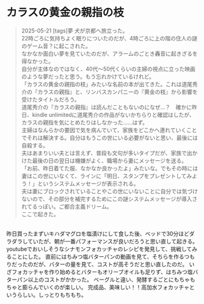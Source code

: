 # カラスの黄金の親指の枝
> 2025-05-21
> [tags]夢
犬が京都へ旅立った。  
22時ごろに気持ちよく眠りについたのだが、4時ごろに上の階の住人の謎のゲーム音？に起こされた。  
なかなか面白い夢を見ていたのだが、アラームのごとき轟音に起きざるを得なかった。  
自分が主体なのではなく、40代～50代くらいの主婦の視点に立った映画のような夢だったと思う。もう忘れかけているけれど。  
「カラスの黄金の親指の枝」みたいな名前の本が出てきた。これは道尾秀介の『カラスの親指』と、リンバスカンパニーの『黄金の枝』から影響を受けたタイトルだろう。  
道尾秀介の『カラスの親指』は読んだこともないのになぜ…？　確かに昨日、kindle unlimitedに道尾秀介の作品がないかちらりと確認はしたが、カラスの親指を気にとめたりはしなかった……はず。  
主婦はなんらかの要因で気を病んでいて、家族をどこかへ連れていくことでそれは解決する。自分はもうこの世にいる必要がないと思い、最後には自殺する。  
夫はあまりいい夫とは言えず、普段も文句が多いタイプだが、家族で出かけた最後の日の翌日は機嫌がよく、職場から妻にメッセージを送る。  
「お前、昨日着てた服、なかなか良かったよ」みたいな。でもその時には妻はこの世にいなくて、ラインに「明日、スタンプをプレゼントしてみよう！」というシステムメッセージが表示される。  
夫は妻にブロックされていることやこの世にいないことに自分では気づけないので、その部分を補完するためにこの謎システムメッセージが導入されてるっぽい。ご都合主義ドリーム。  
ここで起きた。  
<br>
昨日買ったまずいキハダマグロを塩漬けにして食した後、ベッドで30分ほどダラダラしていたが、朝が一番パフォーマンスが良いだろうと思い直して起きる。  
youtubeでおいしそうなシナモンフォカッチャのレシピを発見して、挑戦してみることにした。  
直前にはちみつ塩バターパンの動画を見て、そちらを作るつもりだったのだが、バターの量を見て、コストが高そうだと思い直したのだ。  
いざフォカッチャを作り始めるとバターもオリーブオイルも足りず、はちみつ塩バターパン以上のコストがかかった。  
ベーグルと違い、発酵するごとにもちゃもちゃと膨らんでいくのが楽しい。  
完成品、美味しい！！高加水フォカッチャというらしい。しっとりもちもち。  